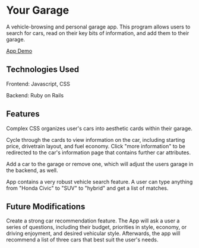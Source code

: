 # Your Garage

A vehicle-browsing and personal garage app. This program allows users to search for cars, read on their key bits of information, and add them to their garage.

[App Demo](https://youtu.be/_pbsRl_njfo)

## Technologies Used

Frontend: Javascript, CSS

Backend: Ruby on Rails

## Features

Complex CSS organizes user's cars into aesthetic cards within their garage.

Cycle through the cards to view information on the car, including starting price, drivetrain layout, and fuel economy. Click "more information" to be redirected to the car's information page that contains further car attributes.

Add a car to the garage or remove one, which will adjust the users garage in the backend, as well.

App contains a very robust vehicle search feature. A user can type anything from "Honda Civic" to "SUV" to "hybrid" and get a list of matches.

## Future Modifications

Create a strong car recommendation feature. The App will ask a user a series of questions, including their budget, priorities in style, economy, or driving enjoyment, and desired vehicular style. Afterwards, the app will recommend a list of three cars that best suit the user's needs.

